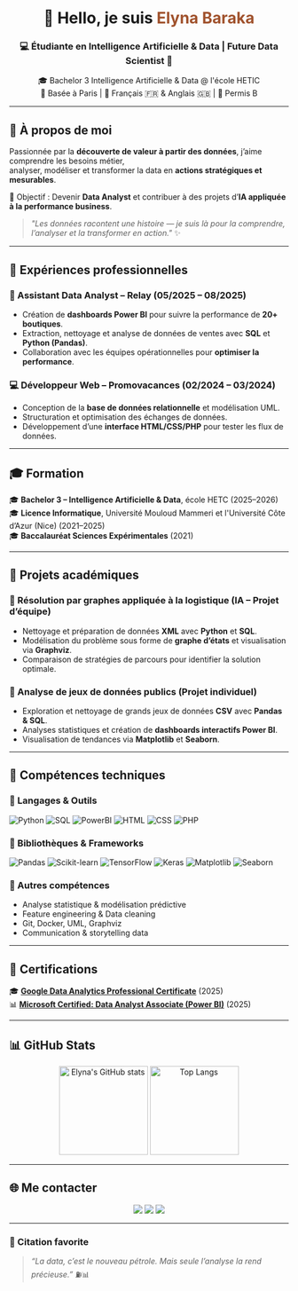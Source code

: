 <!-- Bannière / Introduction -->
<h1 align="center">👋 Hello, je suis <span style="color:#A0522D;">Elyna Baraka</span></h1>
<h3 align="center">💻 Étudiante en Intelligence Artificielle & Data | Future Data Scientist 🚀</h3>

<p align="center">
🎓 Bachelor 3 Intelligence Artificielle & Data @ l'école HETIC <br>
📍 Basée à Paris | 💬 Français 🇫🇷 & Anglais 🇬🇧 | 🚗 Permis B
</p>

---

## 🧠 À propos de moi

Passionnée par la **découverte de valeur à partir des données**, j’aime comprendre les besoins métier,  
analyser, modéliser et transformer la data en **actions stratégiques et mesurables**.

🎯 Objectif : Devenir **Data Analyst** et contribuer à des projets d’**IA appliquée à la performance business**.

> _"Les données racontent une histoire — je suis là pour la comprendre, l’analyser et la transformer en action."_ ✨

---

## 💼 Expériences professionnelles

### 🧩 Assistant Data Analyst – **Relay** (05/2025 – 08/2025)
- Création de **dashboards Power BI** pour suivre la performance de **20+ boutiques**.  
- Extraction, nettoyage et analyse de données de ventes avec **SQL** et **Python (Pandas)**.  
- Collaboration avec les équipes opérationnelles pour **optimiser la performance**.

### 💻 Développeur Web – **Promovacances** (02/2024 – 03/2024)
- Conception de la **base de données relationnelle** et modélisation UML.  
- Structuration et optimisation des échanges de données.  
- Développement d’une **interface HTML/CSS/PHP** pour tester les flux de données.

---

## 🎓 Formation

🎓 **Bachelor 3 – Intelligence Artificielle & Data**, école HETC (2025–2026)  
🎓 **Licence Informatique**, Université Mouloud Mammeri et l'Université Côte d’Azur (Nice) (2021–2025)  
🎓 **Baccalauréat Sciences Expérimentales** (2021)

---

## 🧩 Projets académiques

### 🔹 Résolution par graphes appliquée à la logistique (IA – Projet d’équipe)
- Nettoyage et préparation de données **XML** avec **Python** et **SQL**.  
- Modélisation du problème sous forme de **graphe d’états** et visualisation via **Graphviz**.  
- Comparaison de stratégies de parcours pour identifier la solution optimale.

### 🔹 Analyse de jeux de données publics (Projet individuel)
- Exploration et nettoyage de grands jeux de données **CSV** avec **Pandas & SQL**.  
- Analyses statistiques et création de **dashboards interactifs Power BI**.  
- Visualisation de tendances via **Matplotlib** et **Seaborn**.

---

## 🧰 Compétences techniques

### 🔸 Langages & Outils
![Python](https://img.shields.io/badge/Python-3776AB?style=for-the-badge&logo=python&logoColor=white)
![SQL](https://img.shields.io/badge/SQL-4479A1?style=for-the-badge&logo=postgresql&logoColor=white)
![PowerBI](https://img.shields.io/badge/PowerBI-F2C811?style=for-the-badge&logo=power-bi&logoColor=black)
![HTML](https://img.shields.io/badge/HTML5-E34F26?style=for-the-badge&logo=html5&logoColor=white)
![CSS](https://img.shields.io/badge/CSS3-1572B6?style=for-the-badge&logo=css3&logoColor=white)
![PHP](https://img.shields.io/badge/PHP-777BB4?style=for-the-badge&logo=php&logoColor=white)

### 🔸 Bibliothèques & Frameworks
![Pandas](https://img.shields.io/badge/Pandas-150458?style=for-the-badge&logo=pandas&logoColor=white)
![Scikit-learn](https://img.shields.io/badge/Scikit--learn-F7931E?style=for-the-badge&logo=scikit-learn&logoColor=white)
![TensorFlow](https://img.shields.io/badge/TensorFlow-FF6F00?style=for-the-badge&logo=tensorflow&logoColor=white)
![Keras](https://img.shields.io/badge/Keras-D00000?style=for-the-badge&logo=keras&logoColor=white)
![Matplotlib](https://img.shields.io/badge/Matplotlib-008080?style=for-the-badge)
![Seaborn](https://img.shields.io/badge/Seaborn-6A5ACD?style=for-the-badge)

### 🔸 Autres compétences
- Analyse statistique & modélisation prédictive  
- Feature engineering & Data cleaning  
- Git, Docker, UML, Graphviz  
- Communication & storytelling data  

---

## 📜 Certifications

🎓 [**Google Data Analytics Professional Certificate**](https://www.coursera.org/professional-certificates/google-data-analytics) (2025)  
📊 [**Microsoft Certified: Data Analyst Associate (Power BI)**](https://learn.microsoft.com/en-us/certifications/data-analyst-associate/) (2025)

---

## 📊 GitHub Stats

<p align="center">
  <img src="https://github-readme-stats.vercel.app/api?username=TonPseudoGitHub&show_icons=true&theme=radical" alt="Elyna's GitHub stats" height="160"/>
  <img src="https://github-readme-stats.vercel.app/api/top-langs/?username=TonPseudoGitHub&layout=compact&theme=radical" alt="Top Langs" height="160"/>
</p>

---

## 🌐 Me contacter

<p align="center">
  <a href="mailto:contact.barakaelyna@gmail.com"><img src="https://img.shields.io/badge/Email-D14836?style=for-the-badge&logo=gmail&logoColor=white"/></a>
  <a href="https://linkedin.com/in/ton-lien-linkedin"><img src="https://img.shields.io/badge/LinkedIn-0A66C2?style=for-the-badge&logo=linkedin&logoColor=white"/></a>
  <a href="https://github.com/tonpseudoGitHub"><img src="https://img.shields.io/badge/GitHub-181717?style=for-the-badge&logo=github&logoColor=white"/></a>
</p>

---

### 💬 Citation favorite

> _“La data, c’est le nouveau pétrole. Mais seule l’analyse la rend précieuse.”_ ⛽📊

